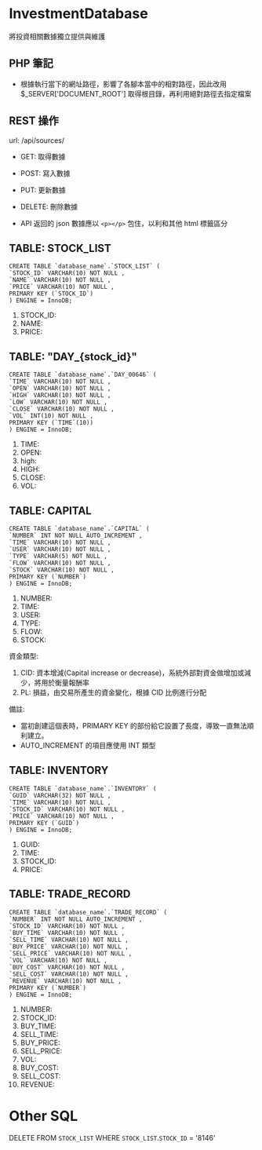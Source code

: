 # InvestmentDatabase

將投資相關數據獨立提供與維護

## PHP 筆記

* 根據執行當下的網址路徑，影響了各腳本當中的相對路徑，因此改用 $_SERVER['DOCUMENT_ROOT'] 取得根目錄，再利用絕對路徑去指定檔案

## REST 操作

url: /api/sources/

* GET: 取得數據
* POST: 寫入數據
* PUT: 更新數據
* DELETE: 刪除數據

* API 返回的 json 數據應以 `<p></p>` 包住，以利和其他 html 標籤區分

## TABLE: STOCK_LIST

```
CREATE TABLE `database_name`.`STOCK_LIST` ( 
`STOCK_ID` VARCHAR(10) NOT NULL , 
`NAME` VARCHAR(10) NOT NULL , 
`PRICE` VARCHAR(10) NOT NULL , 
PRIMARY KEY (`STOCK_ID`)
) ENGINE = InnoDB;
```

1. STOCK_ID:
2. NAME:
3. PRICE:
	
## TABLE: "DAY_{stock_id}"

```
CREATE TABLE `database_name`.`DAY_00646` ( 
`TIME` VARCHAR(10) NOT NULL , 
`OPEN` VARCHAR(10) NOT NULL , 
`HIGH` VARCHAR(10) NOT NULL , 
`LOW` VARCHAR(10) NOT NULL , 
`CLOSE` VARCHAR(10) NOT NULL , 
`VOL` INT(10) NOT NULL , 
PRIMARY KEY (`TIME`(10))
) ENGINE = InnoDB;
```  

1. TIME:
2. OPEN:
3. high:
4. HIGH:
5. CLOSE:
6. VOL:

## TABLE: CAPITAL

```
CREATE TABLE `database_name`.`CAPITAL` ( 
`NUMBER` INT NOT NULL AUTO_INCREMENT , 
`TIME` VARCHAR(10) NOT NULL , 
`USER` VARCHAR(10) NOT NULL , 
`TYPE` VARCHAR(5) NOT NULL , 
`FLOW` VARCHAR(10) NOT NULL , 
`STOCK` VARCHAR(10) NOT NULL , 
PRIMARY KEY (`NUMBER`)
) ENGINE = InnoDB;
```

1. NUMBER:
2. TIME: 
3. USER: 
4. TYPE:
5. FLOW:
6. STOCK:

資金類型:

1. CID: 資本增減(Capital increase or decrease)，系統外部對資金做增加或減少，將用於衡量報酬率
2. PL: 損益，由交易所產生的資金變化，根據 CID 比例進行分配

備註:

* 當初創建這個表時，PRIMARY KEY 的部份給它設置了長度，導致一直無法順利建立。
* AUTO_INCREMENT 的項目應使用 INT 類型



## TABLE: INVENTORY

```
CREATE TABLE `database_name`.`INVENTORY` ( 
`GUID` VARCHAR(32) NOT NULL , 
`TIME` VARCHAR(10) NOT NULL , 
`STOCK_ID` VARCHAR(10) NOT NULL , 
`PRICE` VARCHAR(10) NOT NULL , 
PRIMARY KEY (`GUID`)
) ENGINE = InnoDB;
```

1. GUID:
2. TIME: 
3. STOCK_ID: 
4. PRICE: 

## TABLE: TRADE_RECORD

```
CREATE TABLE `database_name`.`TRADE_RECORD` ( 
`NUMBER` INT NOT NULL AUTO_INCREMENT , 
`STOCK_ID` VARCHAR(10) NOT NULL , 
`BUY_TIME` VARCHAR(10) NOT NULL , 
`SELL_TIME` VARCHAR(10) NOT NULL , 
`BUY_PRICE` VARCHAR(10) NOT NULL , 
`SELL_PRICE` VARCHAR(10) NOT NULL , 
`VOL` VARCHAR(10) NOT NULL , 
`BUY_COST` VARCHAR(10) NOT NULL , 
`SELL_COST` VARCHAR(10) NOT NULL , 
`REVENUE` VARCHAR(10) NOT NULL , 
PRIMARY KEY (`NUMBER`)
) ENGINE = InnoDB;
```

1. NUMBER: 
2. STOCK_ID: 
3. BUY_TIME: 
4. SELL_TIME: 
5. BUY_PRICE: 
6. SELL_PRICE: 
7. VOL: 
8. BUY_COST: 
9. SELL_COST: 
10. REVENUE:

# Other SQL

DELETE FROM `STOCK_LIST` WHERE `STOCK_LIST`.`STOCK_ID` = '8146'